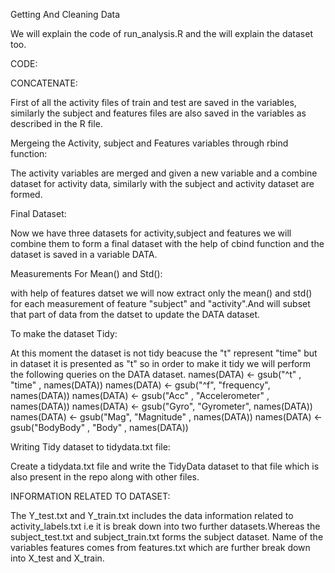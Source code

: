 Getting And Cleaning Data

We will explain the code of run_analysis.R and the will explain the dataset too.

CODE:

CONCATENATE: 

First of all the activity files of train and test are saved in the variables, similarly the subject and features files are also saved in the variables as described in the R file.

Mergeing the Activity, subject and Features variables through rbind function:

The activity variables are merged and given a new variable and a combine dataset for activity data, similarly with the subject and activity dataset are formed. 

Final Dataset:

Now we have three datasets for activity,subject and features we will combine them to form a final dataset with the help of cbind function and the dataset is saved in a variable DATA.

Measurements For Mean() and Std():

with help of features datset we will now extract only the mean() and std() for each measurement of feature "subject" and "activity".And will subset that part of data from the datset to update the DATA dataset.

To make the dataset Tidy:

At this moment the dataset is not tidy beacuse the "t" represent "time" but in dataset it is presented as "t" so in order to make it tidy we will perform the following queries on the DATA dataset.
names(DATA) <- gsub("^t" , "time" , names(DATA))
names(DATA) <- gsub("^f", "frequency", names(DATA))
names(DATA) <- gsub("Acc" , "Accelerometer" , names(DATA))
names(DATA) <- gsub("Gyro", "Gyrometer", names(DATA))
names(DATA) <- gsub("Mag", "Magnitude" , names(DATA))
names(DATA) <- gsub("BodyBody" , "Body" , names(DATA))

Writing Tidy dataset to tidydata.txt file:

Create a tidydata.txt file and write the TidyData dataset to that file which is also present in the repo along with other files. 

INFORMATION RELATED TO DATASET:

The Y_test.txt and Y_train.txt includes the data information related to activity_labels.txt i.e it is break down into two further datasets.Whereas the subject_test.txt and subject_train.txt forms the subject dataset. Name of the variables features comes from features.txt which are further break down into X_test and X_train.   